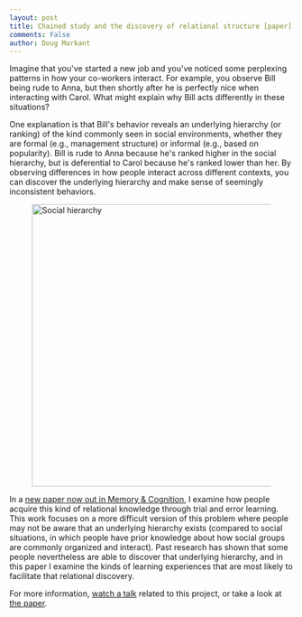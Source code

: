 ```yaml
---
layout: post
title: Chained study and the discovery of relational structure [paper]
comments: False
author: Doug Markant
---
```


Imagine that you've started a new job and you've noticed some perplexing patterns in how your co-workers interact. For example, you observe Bill being rude to Anna, but then shortly after he is perfectly nice when interacting with Carol. 
What might explain why Bill acts differently in these situations?

One explanation is that Bill's behavior reveals an underlying hierarchy (or ranking) of the kind commonly seen in social environments, whether they are formal (e.g., management structure) or informal (e.g., based on popularity). 
Bill is rude to Anna because he's ranked higher in the social hierarchy, but is deferential to Carol because he's ranked lower than her.
By observing differences in how people interact across different contexts, you can discover the underlying hierarchy and make sense of seemingly inconsistent behaviors.

<figure>
  <img src="{{ site.baseurl }}/assets/ati-social.png" alt="Social hierarchy" width="500px" />
</figure>

In a [new paper now out in Memory & Cognition](https://link.springer.com/article/10.3758/s13421-021-01201-1), I examine how people acquire this kind of relational knowledge through trial and error learning. This work focuses on a more difficult version of this problem where people may not be aware that an underlying hierarchy exists (compared to social situations, in which people have prior knowledge about how social groups are commonly organized and interact). Past research has shown that some people nevertheless are able to discover that underlying hierarchy, and in this paper I examine the kinds of learning experiences that are most likely to facilitate that relational discovery.

For more information, [watch a talk](http://www.markantlab.org/2020/07/24/cogscitalk/) related to this project, or take a look at [the paper](https://link.springer.com/article/10.3758/s13421-021-01201-1). 
